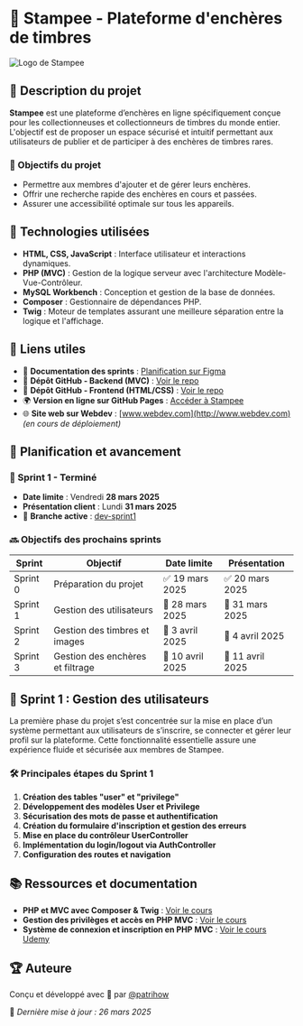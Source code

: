 # 📮 Stampee - Plateforme d'enchères de timbres
![Logo de Stampee](public/assets/images/logo-stampee.png)

## 📖 Description du projet

**Stampee** est une plateforme d’enchères en ligne spécifiquement conçue pour les collectionneuses et collectionneurs de timbres du monde entier. L'objectif est de proposer un espace sécurisé et intuitif permettant aux utilisateurs de publier et de participer à des enchères de timbres rares.

### 🎯 Objectifs du projet

- Permettre aux membres d'ajouter et de gérer leurs enchères.
- Offrir une recherche rapide des enchères en cours et passées.
- Assurer une accessibilité optimale sur tous les appareils.

## 🚀 Technologies utilisées

- **HTML, CSS, JavaScript** : Interface utilisateur et interactions dynamiques.
- **PHP (MVC)** : Gestion de la logique serveur avec l'architecture Modèle-Vue-Contrôleur.
- **MySQL Workbench** : Conception et gestion de la base de données.
- **Composer** : Gestionnaire de dépendances PHP.
- **Twig** : Moteur de templates assurant une meilleure séparation entre la logique et l'affichage.

## 🔗 Liens utiles

- 📌 **Documentation des sprints** : [Planification sur Figma](https://www.figma.com/design/dAj2pv5iFMMb82QyRQ9K8E/Sprints-Stampee?node-id=2067-476\&t=rLKQX5RVbomiS1KE-1)
- 📂 **Dépôt GitHub - Backend (MVC)** : [Voir le repo](https://github.com/patrihow/mvc-stampee)
- 📂 **Dépôt GitHub - Frontend (HTML/CSS)** : [Voir le repo](https://github.com/patrihow/stampee)
- 🌍 **Version en ligne sur GitHub Pages** : [Accéder à Stampee](https://patrihow.github.io/stampee/)
- 🌐 **Site web sur Webdev** : [www.webdev.com](http://www.webdev.com) *(en cours de déploiement)*

## 📅 Planification et avancement

### 🏁 Sprint 1 - Terminé

- **Date limite** : Vendredi **28 mars 2025**
- **Présentation client** : Lundi **31 mars 2025**
- 📂 **Branche active** : [dev-sprint1](https://github.com/patrihow/mvc-stampee/tree/dev-sprint1)

### 🔜 Objectifs des prochains sprints

| Sprint   | Objectif                         | Date limite      | Présentation     |
|----------|----------------------------------|------------------|------------------|
| Sprint 0 | Préparation du projet            | ✅ 19 mars 2025  | ✅ 20 mars 2025  |
| Sprint 1 | Gestion des utilisateurs         | 📅 28 mars 2025  | 📅 31 mars 2025  |
| Sprint 2 | Gestion des timbres et images    | 📅 3 avril 2025  | 📅 4 avril 2025  |
| Sprint 3 | Gestion des enchères et filtrage | 📅 10 avril 2025 | 📅 11 avril 2025 |

## 📌 Sprint 1 : Gestion des utilisateurs

La première phase du projet s’est concentrée sur la mise en place d’un système permettant aux utilisateurs de s’inscrire, se connecter et gérer leur profil sur la plateforme. Cette fonctionnalité essentielle assure une expérience fluide et sécurisée aux membres de Stampee.

### 🛠 Principales étapes du Sprint 1

1. **Création des tables "user" et "privilege"**
2. **Développement des modèles User et Privilege**
3. **Sécurisation des mots de passe et authentification**
4. **Création du formulaire d'inscription et gestion des erreurs**
5. **Mise en place du contrôleur UserController**
6. **Implémentation du login/logout via AuthController**
7. **Configuration des routes et navigation**

## 📚 Ressources et documentation

- **PHP et MVC avec Composer & Twig** : [Voir le cours](https://good4college.com/online-course/object-oriented-php-with-mvc-composer-and-twig/fr#209)
- **Gestion des privilèges et accès en PHP MVC** : [Voir le cours](https://good4college.com/online-course/object-oriented-php-mvc-login-access-and-privilege-management/fr#307)
- **Système de connexion et inscription en PHP MVC** : [Voir le cours Udemy](https://alithya.udemy.com/course/php-mvc-login)

## 🏆 Auteure

Conçu et développé avec 💖 par [@patrihow](https://github.com/patrihow)

📌 *Dernière mise à jour : 26 mars 2025*


